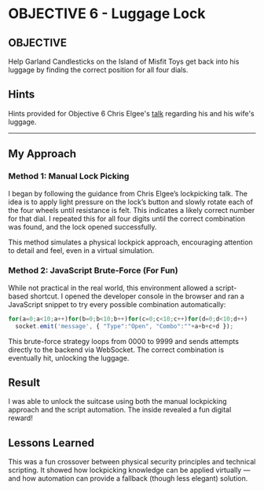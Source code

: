 # OBJECTIVE 6 - Luggage Lock



## OBJECTIVE
Help Garland Candlesticks on the Island of Misfit Toys get back into his luggage by finding the correct position for all four dials.

## Hints

Hints provided for Objective 6
    Chris Elgee's [talk](https://www.youtube.com/watch?v=ycM1hBSEyog) regarding his and his wife's luggage. 


---

## My Approach

### Method 1: Manual Lock Picking 
I began by following the guidance from Chris Elgee’s lockpicking talk. The idea is to apply light pressure on the lock’s button and slowly rotate each of the four wheels until resistance is felt. This indicates a likely correct number for that dial. I repeated this for all four digits until the correct combination was found, and the lock opened successfully.

This method simulates a physical lockpick approach, encouraging attention to detail and feel, even in a virtual simulation.

### Method 2: JavaScript Brute-Force (For Fun)

While not practical in the real world, this environment allowed a script-based shortcut. I opened the developer console in the browser and ran a JavaScript snippet to try every possible combination automatically:

```javascript
for(a=0;a<10;a++)for(b=0;b<10;b++)for(c=0;c<10;c++)for(d=0;d<10;d++)
  socket.emit('message', { "Type":"Open", "Combo":""+a+b+c+d });
```

This brute-force strategy loops from 0000 to 9999 and sends attempts directly to the backend via WebSocket. The correct combination is eventually hit, unlocking the luggage.

## Result

I was able to unlock the suitcase using both the manual lockpicking approach and the script automation. The inside revealed a fun digital reward!

## Lessons Learned

This was a fun crossover between physical security principles and technical scripting. It showed how lockpicking knowledge can be applied virtually — and how automation can provide a fallback (though less elegant) solution.
